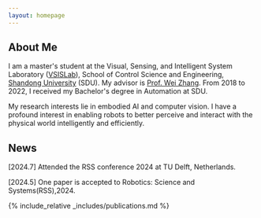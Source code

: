 ```yaml
---
layout: homepage
---
```


## About Me

I am a master's student at the Visual, Sensing, and Intelligent System Laboratory ([VSISLab](http://www.vsislab.com/)), School of Control Science and Engineering, [Shandong University](https://www.en.sdu.edu.cn/) (SDU). My advisor is [Prof. Wei Zhang](https://ieeexplore.ieee.org/author/37085379581). From 2018 to 2022, I received my Bachelor's degree in Automation at SDU.

My research interests lie in embodied AI and computer vision. I have a profound interest in enabling robots to better perceive and interact with the physical world intelligently and efficiently.

## News
[2024.7] Attended the RSS conference 2024 at TU Delft, Netherlands.

[2024.5] One paper is accepted to Robotics: Science and Systems(RSS),2024.


{% include_relative _includes/publications.md %}
